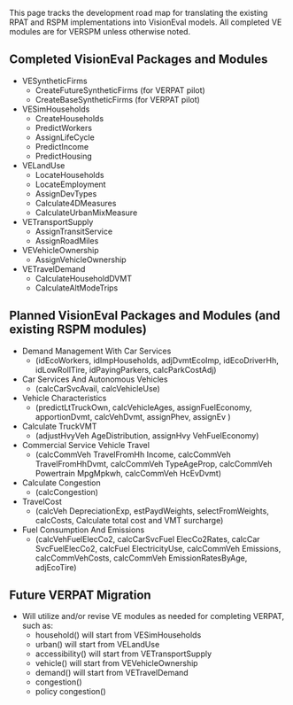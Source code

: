 This page tracks the development road map for translating the existing RPAT and RSPM implementations into VisionEval models.  All completed VE modules are for VERSPM unless otherwise noted.  

## Completed VisionEval Packages and Modules
  - VESyntheticFirms
    - CreateFutureSyntheticFirms (for VERPAT pilot)
    - CreateBaseSyntheticFirms (for VERPAT pilot)
  - VESimHouseholds
    - CreateHouseholds
    - PredictWorkers
    - AssignLifeCycle
    - PredictIncome
    - PredictHousing
  - VELandUse
    - LocateHouseholds
    - LocateEmployment
    - AssignDevTypes
    - Calculate4DMeasures
    - CalculateUrbanMixMeasure
  - VETransportSupply
    - AssignTransitService
    - AssignRoadMiles
  - VEVehicleOwnership
    - AssignVehicleOwnership
  - VETravelDemand
    - CalculateHouseholdDVMT
    - CalculateAltModeTrips
    
## Planned VisionEval Packages and Modules (and existing RSPM modules)
  - Demand Management With Car Services
    - (idEcoWorkers, idImpHouseholds, adjDvmtEcoImp, idEcoDriverHh, idLowRollTire, idPayingParkers, calcParkCostAdj)
  - Car Services And Autonomous Vehicles
    - (calcCarSvcAvail, calcVehicleUse)
  - Vehicle Characteristics
    - (predictLtTruckOwn, calcVehicleAges, assignFuelEconomy, apportionDvmt, calcVehDvmt, assignPhev, assignEv	)
  - Calculate TruckVMT
    - (adjustHvyVeh AgeDistribution, assignHvy VehFuelEconomy)
  - Commercial Service Vehicle Travel
    - (calcCommVeh TravelFromHh Income, calcCommVeh TravelFromHhDvmt, calcCommVeh TypeAgeProp, calcCommVeh Powertrain MpgMpkwh, calcCommVeh HcEvDvmt)
  - Calculate Congestion
    - (calcCongestion)
  - TravelCost
    - (calcVeh DepreciationExp, estPaydWeights, selectFromWeights, calcCosts, Calculate total cost and VMT surcharge)
  - Fuel Consumption And Emissions
    - (calcVehFuelElecCo2, calcCarSvcFuel ElecCo2Rates, calcCar SvcFuelElecCo2, calcFuel ElectricityUse, calcCommVeh Emissions, calcCommVehCosts, calcCommVeh EmissionRatesByAge, adjEcoTire)
  
## Future VERPAT Migration 
  - Will utilize and/or revise VE modules as needed for completing VERPAT, such as:
    - household() will start from VESimHouseholds
    - urban() will start from VELandUse
    - accessibility() will start from VETransportSupply
    - vehicle() will start from VEVehicleOwnership
    - demand() will start from VETravelDemand
    - congestion() 
    - policy congestion()

